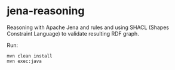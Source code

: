 # jena-reasoning

Reasoning with Apache Jena and rules and using SHACL (Shapes Constraint Language) to validate resulting RDF graph.

Run:

```{bash}
mvn clean install
mvn exec:java
```